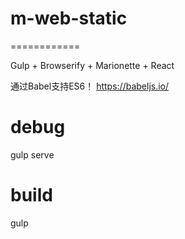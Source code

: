 # m-web-static
============

Gulp + Browserify + Marionette + React

通过Babel支持ES6！
https://babeljs.io/

# debug 
gulp serve

# build 
gulp
